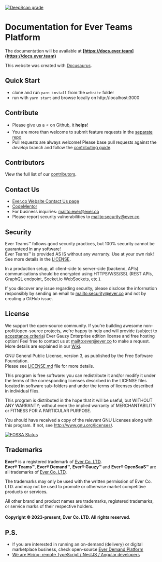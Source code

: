 [![DeepScan grade](https://deepscan.io/api/teams/3293/projects/25856/branches/814580/badge/grade.svg)](https://deepscan.io/dashboard#view=project&tid=3293&pid=25856&bid=814580)

# Documentation for Ever Teams Platform

The documentation will be available at **[https://docs.ever.team](https://docs.ever.team)**

This website was created with [Docusaurus](https://docusaurus.io).

## Quick Start

- clone and run `yarn install` from the `website` folder
- run with `yarn start` and browse locally on http://localhost:3000

## Contribute

-   Please give us a :star: on Github, it **helps**!
-   You are more than welcome to submit feature requests in the [separate repo](https://github.com/ever-co/feature-requests/issues)
-   Pull requests are always welcome! Please base pull requests against the _develop_ branch and follow the [contributing guide](.github/CONTRIBUTING.md).

## Contributors

View the full list of our [contributors](https://github.com/ever-co/ever-teams-docs/graphs/contributors).

## Contact Us

-   [Ever.co Website Contact Us page](https://ever.co/contacts)
-   [CodeMentor](https://www.codementor.io/evereq)
-   For business inquiries: <mailto:ever@ever.co>
-   Please report security vulnerabilities to <mailto:security@ever.co>

## Security

Ever Teams™ follows good security practices, but 100% security cannot be guaranteed in any software!  
Ever Teams™ is provided AS IS without any warranty. Use at your own risk!  
See more details in the [LICENSE](LICENSE.md).

In a production setup, all client-side to server-side (backend, APIs) communications should be encrypted using HTTPS/WSS/SSL (REST APIs, GraphQL endpoint, Socket.io WebSockets, etc.).

If you discover any issue regarding security, please disclose the information responsibly by sending an email to <mailto:security@ever.co> and not by creating a GitHub issue.

## License

We support the open-source community. If you're building awesome non-profit/open-source projects, we're happy to help and will provide (subject to [acceptance criteria](https://github.com/ever-co/ever-gauzy/wiki/Free-license-and-hosting-for-Non-profit-and-Open-Source-projects)) Ever Gauzy Enterprise edition license and free hosting option! Feel free to contact us at <mailto:ever@ever.co> to make a request. More details are explained in our [Wiki](https://github.com/ever-co/ever-gauzy/wiki/Free-license-and-hosting-for-Non-profit-and-Open-Source-projects).

GNU General Public License, version 3, as published by the Free Software Foundation.  
Please see [LICENSE.md](LICENSE.md) file for more details.

This program is free software: you can redistribute it and/or modify it under the terms of the corresponding licenses described in the LICENSE files located in software sub-folders and under the terms of licenses described in individual files.

This program is distributed in the hope that it will be useful, but WITHOUT ANY WARRANTY; without even the implied warranty of MERCHANTABILITY or FITNESS FOR A PARTICULAR PURPOSE.

You should have received a copy of the relevant GNU Licenses along with this program. If not, see http://www.gnu.org/licenses/.

[![FOSSA Status](https://app.fossa.io/api/projects/git%2Bgithub.com%2Fever-co%2Fever-teams-docs.svg?type=large)](https://app.fossa.io/projects/git%2Bgithub.com%2Fever-co%2Fever-teams-docs?ref=badge_large)

## Trademarks

**Ever**® is a registered trademark of [Ever Co. LTD](https://ever.co).  
**Ever® Teams™**, **Ever® Demand™**, **Ever® Gauzy™** and **Ever® OpenSaaS™** are all trademarks of [Ever Co. LTD](https://ever.co).

The trademarks may only be used with the written permission of Ever Co. LTD. and may not be used to promote or otherwise market competitive products or services.

All other brand and product names are trademarks, registered trademarks, or service marks of their respective holders.

#### Copyright © 2023-present, Ever Co. LTD. All rights reserved.

## P.S.

-   If you are interested in running an on-demand (delivery) or digital marketplace business, check open-source [Ever Demand Platform](https://github.com/ever-co/ever-demand)
-   [We are Hiring: remote TypeScript / NestJS / Angular developers](https://github.com/ever-co/jobs#available-positions)
